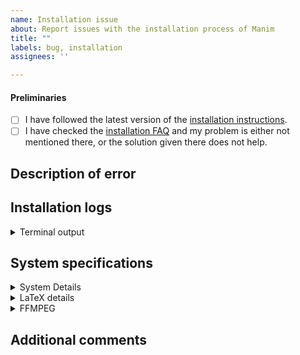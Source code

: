 ```yaml
---
name: Installation issue
about: Report issues with the installation process of Manim
title: ""
labels: bug, installation
assignees: ''

---
```


#### Preliminaries

- [ ] I have followed the latest version of the
      [installation instructions](https://docs.manim.community/en/stable/installation.html).
- [ ] I have checked the [installation FAQ](https://docs.manim.community/en/stable/faq/installation.html) and my problem is either not mentioned there,
      or the solution given there does not help.

## Description of error
<!-- Add a clear and concise description of the problem you encountered. -->


## Installation logs
<!-- Please paste the **full** terminal output; we can only help to identify the issue
     when we receive all required information. -->

<details><summary>Terminal output</summary>

```
PASTE HERE OR PROVIDE LINK TO https://pastebin.com/ OR SIMILAR
```

<!-- Insert screenshots here (only when absolutely necessary, we prefer copy/pasted output!) -->

</details>


## System specifications

<details><summary>System Details</summary>

- OS (with version, e.g., Windows 10 v2004 or macOS 10.15 (Catalina)):
- RAM:
- Python version (`python/py/python3 --version`):
- Installed modules (provide output from `pip list`):
```
PASTE HERE
```
</details>

<details><summary>LaTeX details</summary>

+ LaTeX distribution (e.g. TeX Live 2020):
+ Installed LaTeX packages:
<!-- output of `tlmgr list --only-installed` for TeX Live or a screenshot of the Packages page for MikTeX -->
</details>

<details><summary>FFMPEG</summary>

Output of `ffmpeg -version` (leave empty skip if `manim>=0.19`):

```
PASTE HERE
```
</details>

## Additional comments
<!-- Add further context that you think might be relevant for this issue here. -->
